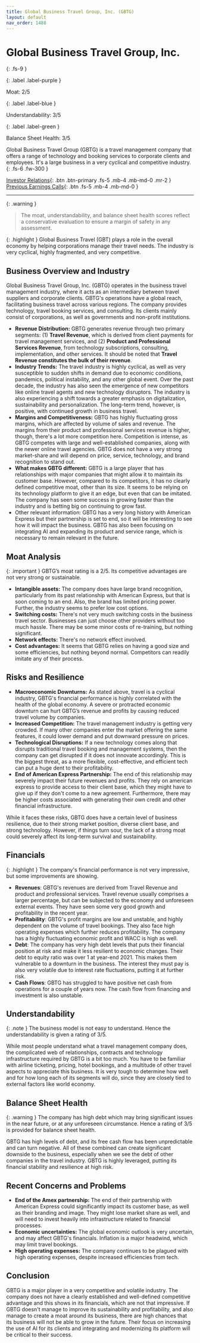 ```yaml
---
title: Global Business Travel Group, Inc. (GBTG)
layout: default
nav_order: 1488
---
```


# Global Business Travel Group, Inc.
{: .fs-9 }

{: .label .label-purple }

Moat: 2/5

{: .label .label-blue }

Understandability: 3/5

{: .label .label-green }

Balance Sheet Health: 3/5

Global Business Travel Group (GBTG) is a travel management company that offers a range of technology and booking services to corporate clients and employees. It's a large business in a very cyclical and competitive industry.
{: .fs-6 .fw-300 }

[Investor Relations](https://www.google.com/search?q=GBTG+investor+relations){: .btn .btn-primary .fs-5 .mb-4 .mb-md-0 .mr-2 }
[Previous Earnings Calls](https://discountingcashflows.com/company/GBTG/transcripts/){: .btn .fs-5 .mb-4 .mb-md-0 }

---

{: .warning }
>The moat, understandability, and balance sheet health scores reflect a conservative evaluation to ensure a margin of safety in any assessment.



{: .highlight }
Global Business Travel (GBT) plays a role in the overall economy by helping corporations manage their travel needs.  The industry is very cyclical, highly fragmented, and very competitive.

## Business Overview and Industry
Global Business Travel Group, Inc. (GBTG) operates in the business travel management industry, where it acts as an intermediary between travel suppliers and corporate clients. GBTG's operations have a global reach, facilitating business travel across various regions. The company provides technology, travel booking services, and consulting. Its clients mainly consist of corporations, as well as governments and non-profit institutions.

*   **Revenue Distribution:** GBTG generates revenue through two primary segments: (1) **Travel Revenue**, which is derived from client payments for travel management services, and (2) **Product and Professional Services Revenue**, from technology subscriptions, consulting, implementation, and other services. It should be noted that **Travel Revenue constitutes the bulk of their revenue**.
*   **Industry Trends:** The travel industry is highly cyclical, as well as very susceptible to sudden shifts in demand due to economic conditions, pandemics, political instability, and any other global event. Over the past decade, the industry has also seen the emergence of new competitors like online travel agents and new technology disruptors. The industry is also experiencing a shift towards a greater emphasis on digitalization, sustainability and personalization. The long-term trend, however, is positive, with continued growth in business travel.
*   **Margins and Competitiveness:** GBTG has highly fluctuating gross margins, which are affected by volume of sales and revenue. The margins from their product and professional services revenue is higher, though, there's a lot more competition here. Competition is intense, as GBTG competes with large and well-established companies, along with the newer online travel agencies. GBTG does not have a very strong market-share and will depend on price, service, technology, and brand recognition to stand out.
*  **What makes GBTG different:** GBTG is a large player that has relationships with major companies that might allow it to maintain its customer base. However, compared to its competitors, it has no clearly defined competitive moat, other than its size. It seems to be relying on its technology platform to give it an edge, but even that can be imitated. The company has seen some success in growing faster than the industry and is betting big on continuing to grow fast.
* Other relevant information: GBTG has a very long history with American Express but their partnership is set to end, so it will be interesting to see how it will impact the business. GBTG has also been focusing on integrating AI and expanding its product and service range, which is necessary to remain relevant in the future.

## Moat Analysis
{: .important }
GBTG’s moat rating is a 2/5. Its competitive advantages are not very strong or sustainable.

* **Intangible assets:** The company does have large brand recognition, particularly from its past relationship with American Express, but that is soon coming to an end. Also, the brand has limited pricing power. Further, the industry seems to prefer low cost options.
* **Switching costs:** There's not very much switching costs in the business travel sector. Businesses can just choose other providers without too much hassle. There may be some minor costs of re-training, but nothing significant.
* **Network effects:** There's no network effect involved.
* **Cost advantages:** It seems that GBTG relies on having a good size and some efficiencies, but nothing beyond normal. Competitors can readily imitate any of their process.

## Risks and Resilience
*   **Macroeconomic Downturns:** As stated above, travel is a cyclical industry, GBTG's financial performance is highly correlated with the health of the global economy. A severe or protracted economic downturn can hurt GBTG’s revenue and profits by causing reduced travel volume by companies.
*   **Increased Competition:** The travel management industry is getting very crowded. If many other companies enter the market offering the same features, it could lower demand and put downward pressure on prices.
*   **Technological Disruptions:** If a new technology comes along that disrupts traditional travel booking and management systems, then the company can get disrupted if it does not innovate accordingly. This is the biggest threat, as a more flexible, cost-effective, and efficient tech can put a huge dent to their profitability.
*   **End of American Express Partnership:** The end of this relationship may severely impact their future revenues and profits. They rely on american express to provide access to their client base, which they might have to give up if they don't come to a new agreement. Furthermore, there may be higher costs associated with generating their own credit and other financial infrastructure.

While it faces these risks, GBTG does have a certain level of business resilience, due to their strong market position, diverse client base, and strong technology. However, if things turn sour, the lack of a strong moat could severely affect its long-term survival and sustainability.

## Financials
{: .highlight }
The company's financial performance is not very impressive, but some improvements are showing.

*   **Revenues**: GBTG's revenues are derived from Travel Revenue and product and professional services. Travel revenue usually comprises a larger percentage, but can be subjected to the economy and unforeseen external events. They have seen some very good growth and profitability in the recent year.
*   **Profitability**: GBTG's profit margins are low and unstable, and highly dependent on the volume of travel bookings. They also face high operating expenses which further reduces profitability. The company has a highly fluctuating economic profit and WACC is high as well.
*   **Debt**: The company has very high debt levels that puts their financial position at risk and make it less resilient to economic changes. Their debt to equity ratio was over 1 at year-end 2021. This makes them vulnerable to a downturn in the business. The interest they must pay is also very volatile due to interest rate fluctuations, putting it at further risk.
*   **Cash Flows**: GBTG has struggled to have positive net cash from operations for a couple of years now. The cash flow from financing and investment is also unstable.

## Understandability
{: .note }
The business model is not easy to understand. Hence the understandability is given a rating of 3/5.

While most people understand what a travel management company does, the complicated web of relationships, contracts and technology infrastructure required by GBTG is a bit too much. You have to be familiar with airline ticketing, pricing, hotel bookings, and a multitude of other travel aspects to appreciate this business. It is very tough to determine how well and for how long each of its segments will do, since they are closely tied to external factors like world economy.

## Balance Sheet Health
{: .warning }
The company has high debt which may bring significant issues in the near future, or at any unforeseen circumstance. Hence a rating of 3/5 is provided for balance sheet health.

GBTG has high levels of debt, and its free cash flow has been unpredictable and can turn negative. All of these combined can create significant downside to the business, especially when we see the debt of other companies in the travel industry. GBTG is highly leveraged, putting its financial stability and resilience at high risk.

## Recent Concerns and Problems
*   **End of the Amex partnership:** The end of their partnership with American Express could significantly impact its customer base, as well as their branding and image. They might lose market share as well, and will need to invest heavily into infrastructure related to financial processes.
*   **Economic uncertainties:** The global economic outlook is very uncertain, and may affect GBTG's financials. Inflation is a major headwind, which may limit travel bookings.
*   **High operating expenses:** The company continues to be plagued with high operating expenses, despite increased efficiencies from tech.

## Conclusion
GBTG is a major player in a very competitive and volatile industry. The company does not have a clearly established and well-defined competitive advantage and this shows in its financials, which are not that impressive. If GBTG doesn't manage to improve its sustainability and profitability, and also manage to create a moat around its business, there are high chances that its business will not be able to grow in the future. Their focus on increasing the use of AI for its clients and integrating and modernizing its platform will be critical to their success.
